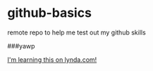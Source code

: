 github-basics
=============

remote repo to help me test out my github skills

###yawp

[I'm learning this on lynda.com!](http://www.lynda.com)
